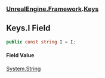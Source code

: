 ### [UnrealEngine.Framework](./UnrealEngine-Framework.md 'UnrealEngine.Framework').[Keys](./Keys.md 'UnrealEngine.Framework.Keys')
## Keys.I Field
  
```csharp
public const string I = I;
```
#### Field Value
[System.String](https://docs.microsoft.com/en-us/dotnet/api/System.String 'System.String')  
